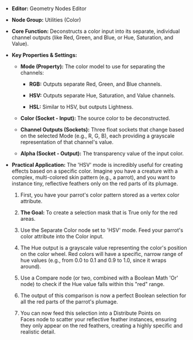 - **Editor:** Geometry Nodes Editor
    
- **Node Group:** Utilities (Color)
    
- **Core Function:** Deconstructs a color input into its separate, individual channel outputs (like Red, Green, and Blue, or Hue, Saturation, and Value).
    
- **Key Properties & Settings:**
    
    - **Mode (Property):** The color model to use for separating the channels:
        
        - **RGB:** Outputs separate Red, Green, and Blue channels.
            
        - **HSV:** Outputs separate Hue, Saturation, and Value channels.
            
        - **HSL:** Similar to HSV, but outputs Lightness.
            
    - **Color (Socket - Input):** The source color to be deconstructed.
        
    - **Channel Outputs (Sockets):** Three float sockets that change based on the selected Mode (e.g., R, G, B), each providing a grayscale representation of that channel's value.
        
    - **Alpha (Socket - Output):** The transparency value of the input color.
        
- **Practical Application:** The 'HSV' mode is incredibly useful for creating effects based on a specific color. Imagine you have a creature with a complex, multi-colored skin pattern (e.g., a parrot), and you want to instance tiny, reflective feathers only on the red parts of its plumage.
    
    1. First, you have your parrot's color pattern stored as a vertex color attribute.
        
    2. **The Goal:** To create a selection mask that is True only for the red areas.
        
    3. Use the Separate Color node set to 'HSV' mode. Feed your parrot's color attribute into the Color input.
        
    4. The Hue output is a grayscale value representing the color's position on the color wheel. Red colors will have a specific, narrow range of hue values (e.g., from 0.0 to 0.1 and 0.9 to 1.0, since it wraps around).
        
    5. Use a Compare node (or two, combined with a Boolean Math 'Or' node) to check if the Hue value falls within this "red" range.
        
    6. The output of this comparison is now a perfect Boolean selection for all the red parts of the parrot's plumage.
        
    7. You can now feed this selection into a Distribute Points on Faces node to scatter your reflective feather instances, ensuring they only appear on the red feathers, creating a highly specific and realistic detail.